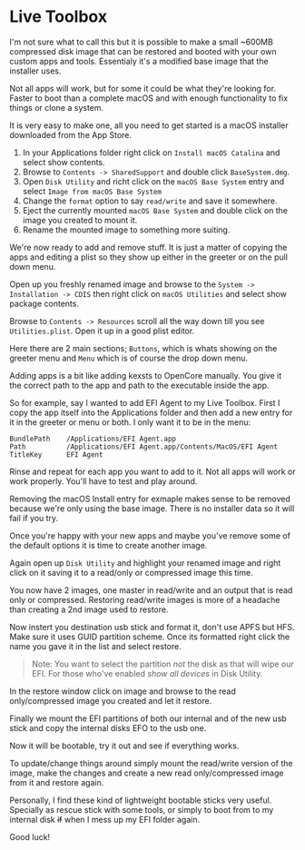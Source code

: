 # Live Toolbox

I'm not sure what to call this but it is possible to make a small ~600MB compressed disk image that can be restored and booted with your own custom apps and tools. Essentialy it's a modified base image that the installer uses.

Not all apps will work, but for some it could be what they're looking for. Faster to boot than a complete macOS and with enough functionality to fix things or clone a system.

It is very easy to make one, all you need to get started is a macOS installer downloaded from the App Store.

1. In your Applications folder right click on ```Install macOS Catalina``` and select show contents.
2. Browse to ```Contents -> SharedSupport``` and double click ```BaseSystem.dmg```.
3. Open ```Disk Utility``` and richt click on the ```macOS Base System``` entry and select ```Image from macOS Base System```
4. Change the ```format``` option to say ```read/write``` and save it somewhere.
5. Eject the currently mounted ```macOS Base System``` and double click on the image you created to mount it.
6. Rename the mounted image to something more suiting.

We're now ready to add and remove stuff. It is just a matter of copying the apps and editing a plist so they show up either in the greeter or on the pull down menu.

Open up you freshly renamed image and browse to the ```System -> Installation -> CDIS``` then right click on ```macOS Utilities``` and select show package contents.

Browse to ```Contents -> Resources``` scroll all the way down till you see ```Utilities.plist```. Open it up in a good plist editor.

Here there are 2 main sections; ```Buttons```, which is whats showing on the greeter menu and ```Menu``` which is of course the drop down menu.

Adding apps is a bit like adding kexsts to OpenCore manually. You give it the correct path to the app and path to the executable inside the app.

So for example, say I wanted to add EFI Agent to my Live Toolbox. First I copy the app itself into the Applications folder and then add a new entry for it in the greeter or menu or both. I only want it to be in the menu:
```
BundlePath    /Applications/EFI Agent.app
Path          /Applications/EFI Agent.app/Contents/MacOS/EFI Agent
TitleKey      EFI Agent
```
Rinse and repeat for each app you want to add to it. Not all apps will work or work properly. You'll have to test and play around.

Removing the macOS Install entry for exmaple makes sense to be removed because we're only using the base image. There is no installer data so it will fail if you try.

Once you're happy with your new apps and maybe you've remove some of the default options it is time to create another image.

Again open up ```Disk Utility``` and highlight your renamed image and right click on it saving it to a read/only or compressed image this time.

You now have 2 images, one master in read/write and an output that is read only or compressed. Restoring read/write images is more of a headache than creating a 2nd image used to restore.

Now instert you destination usb stick and format it, don't use APFS but HFS. Make sure it uses GUID partition scheme. Once its formatted right click the name you gave it in the list and select restore.

> Note: You want to select the partition *not* the disk as that will wipe our EFI. For those who've enabled *show all devices* in Disk Utility.

In the restore window click on image and browse to the read only/compressed image you created and let it restore.

Finally we mount the EFI partitions of both our internal and of the new usb stick and copy the internal disks EFO to the usb one.

Now it will be bootable, try it out and see if everything works.

To update/change things around simply mount the read/write version of the image, make the changes and create a new read only/compressed image from it and restore again.

Personally, I find these kind of lightweight bootable sticks very useful. Specially as rescue stick with some tools, or simply to boot from to my internal disk ~~if~~ when I mess up my EFI folder again.

Good luck!
